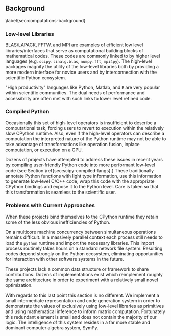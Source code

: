 
Background
----------

\label{sec:computations-background}

### Low-level Libraries

BLAS/LAPACK, FFTW, and MPI are examples of efficient low level libraries/interfaces that serve as computational building blocks of mathematical codes.  These codes are commonly linked to by higher level languages (e.g. `scipy.linalg.blas`, `numpy.fft`, `mpi4py`).  The high-level packages magnify the utility of the low-level libraries both by providing a more modern interface for novice users and by interconnection with the scientific Python ecosystem.

"High productivity" languages like Python, Matlab, and `R` are very popular within scientific communities.  The dual needs of performance and accessibility are often met with such links to lower level refined code.

### Compiled Python

Occasionally this set of high-level operators is insufficient to describe a computational task, forcing users to revert to execution within the relatively slow CPython runtime.  Also, even if the high-level operators can describe a computation the interpreted nature of the Python runtime may not be able to take advantage of transformations like operation fusion, inplace computation, or execution on a GPU.

Dozens of projects have attempted to address these issues in recent years by compiling user-friendly Python code into more performant low-level code (see Section \ref{sec:scipy-compiled-langs}.)  These traditionally annotate Python functions with light type information, use this information to generate low-level C/C++ code, wrap this code with the appropriate CPython bindings and expose it to the Python level.  Care is taken so that this transformation is seamless to the scientific user.

### Problems with Current Approaches

When these projects bind themselves to the CPython runtime they retain some of the less obvious inefficiencies of Python.  

On a multicore machine concurrency between simultaneous operations remains difficult. In a massively parallel context each process still needs to load the `python` runtime and import the necessary libraries.  This import process routinely takes hours on a standard network file system.  Resulting codes depend strongly on the Python ecosystem, eliminating opportunities for interaction with other software systems in the future.

These projects lack a common data structure or framework to share contributions.  Dozens of implementations exist which reimplement roughly the same architecture in order to experiment with a relatively small novel optimization.

With regards to this last point this section is no different.  We implement a small intermediate representation and code generation system in order to demonstrate the values of exclusively using low-level libraries as primitives and using mathematical inference to inform matrix computation.  Fortunately this redundant element is small and does not contain the majority of our logic.  The intelligence of this system resides in a far more stable and dominant computer algebra system, SymPy.
